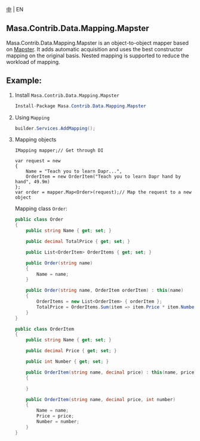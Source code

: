 [中](README.zh-CN.md) | EN

## Masa.Contrib.Data.Mapping.Mapster

Masa.Contrib.Data.Mapping.Mapster is an object-to-object mapper based on [Mapster](https://github.com/MapsterMapper/Mapster). It adds automatic acquisition and uses the best constructor mapping on the original basis. Nested mapping is supported to reduce the workload of mapping.

## Example:

1. Install `Masa.Contrib.Data.Mapping.Mapster`

    ````c#
    Install-Package Masa.Contrib.Data.Mapping.Mapster
    ````

2. Using `Mapping`

    ```` C#
    builder.Services.AddMapping();
    ````

3. Mapping objects

    ````
    IMapping mapper;// Get through DI

    var request = new
    {
        Name = "Teach you to learn Dapr...",
        OrderItem = new OrderItem("Teach you to learn Dapr hand by hand", 49.9m)
    };
    var order = mapper.Map<Order>(request);// Map the request to a new object
    ````

    Mapping class `Order`:

    ```` Order.cs
    public class Order
    {
        public string Name { get; set; }

        public decimal TotalPrice { get; set; }

        public List<OrderItem> OrderItems { get; set; }

        public Order(string name)
        {
            Name = name;
        }

        public Order(string name, OrderItem orderItem) : this(name)
        {
            OrderItems = new List<OrderItem> { orderItem };
            TotalPrice = OrderItems.Sum(item => item.Price * item.Number);
        }
    }

    public class OrderItem
    {
        public string Name { get; set; }

        public decimal Price { get; set; }

        public int Number { get; set; }

        public OrderItem(string name, decimal price) : this(name, price, 1)
        {

        }

        public OrderItem(string name, decimal price, int number)
        {
            Name = name;
            Price = price;
            Number = number;
        }
    }
    ````